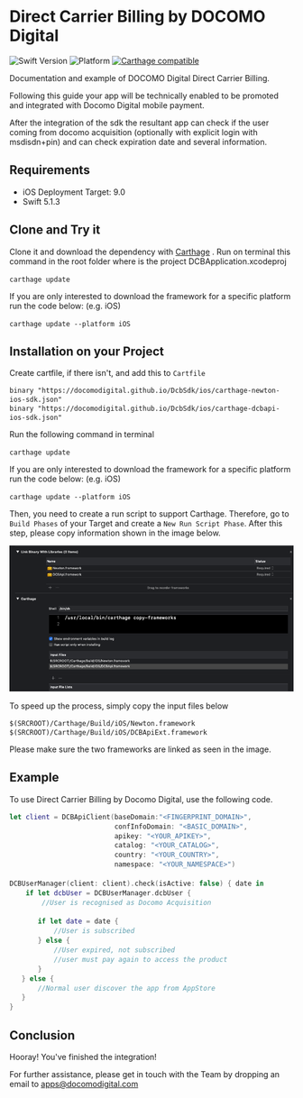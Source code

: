 
# Direct Carrier Billing by DOCOMO Digital
![Swift Version](https://img.shields.io/badge/Swift-4.2-F16D39.svg?style=flat)
![Platform](https://img.shields.io/badge/Platform-iOS-green.svg)
[![Carthage compatible](https://img.shields.io/badge/Carthage-compatible-4BC51D.svg?style=flat)](https://github.com/Carthage/Carthage)

Documentation and example of DOCOMO Digital Direct Carrier Billing.

Following this guide your app will be technically enabled to be promoted and integrated with Docomo Digital mobile payment.

After the integration of the sdk the resultant app can check if the user coming from docomo acquisition (optionally with explicit login with msdisdn+pin) and can check expiration date and several information.

## Requirements
- iOS Deployment Target: 9.0
- Swift 5.1.3

## Clone and Try it

Clone it and download the dependency with [Carthage](https://github.com/Carthage/Carthage) . Run on terminal this command in the root folder where is the project DCBApplication.xcodeproj

`carthage update`

If you are only interested to download the framework for a specific platform run the code below: (e.g. iOS)

`carthage update --platform iOS`

## Installation on your Project

Create cartfile, if there isn't,  and add this to `Cartfile`

```
binary "https://docomodigital.github.io/DcbSdk/ios/carthage-newton-ios-sdk.json"
binary "https://docomodigital.github.io/DcbSdk/ios/carthage-dcbapi-ios-sdk.json"
```

Run the following command in terminal

`carthage update`

If you are only interested to download the framework for a specific platform run the code below: (e.g. iOS)

`carthage update --platform iOS`

Then, you need to create a run script to support Carthage. Therefore, go to `Build Phases` of your Target and create a `New Run Script Phase`. 
After this step, please copy information shown in the image below.

![Carthage](./readme_resources/carthage.png)

To speed up the process, simply copy the input files below

```
$(SRCROOT)/Carthage/Build/iOS/Newton.framework
$(SRCROOT)/Carthage/Build/iOS/DCBApiExt.framework
```
Please make sure the two frameworks are linked as seen in the image.

## Example
To use Direct Carrier Billing by Docomo Digital, use the following code.
```swift
let client = DCBApiClient(baseDomain:"<FINGERPRINT_DOMAIN>",
                          confInfoDomain: "<BASIC_DOMAIN>",
                          apikey: "<YOUR_APIKEY>",
                          catalog: "<YOUR_CATALOG>",
                          country: "<YOUR_COUNTRY>",
                          namespace: "<YOUR_NAMESPACE>")

DCBUserManager(client: client).check(isActive: false) { date in
    if let dcbUser = DCBUserManager.dcbUser {
        //User is recognised as Docomo Acquisition​​
​
​       if let date = date {
​           //User is subscribed​
​       } else {
​           //User expired, not subscribed​​
​           //user must pay again to access the product​​
​       }
​   } else {
​       //Normal user discover the app from AppStore​
​   }
}
```

## Conclusion
Hooray! You've finished the integration!    

For further assistance, please get in touch with the Team by dropping an email to apps@docomodigital.com

